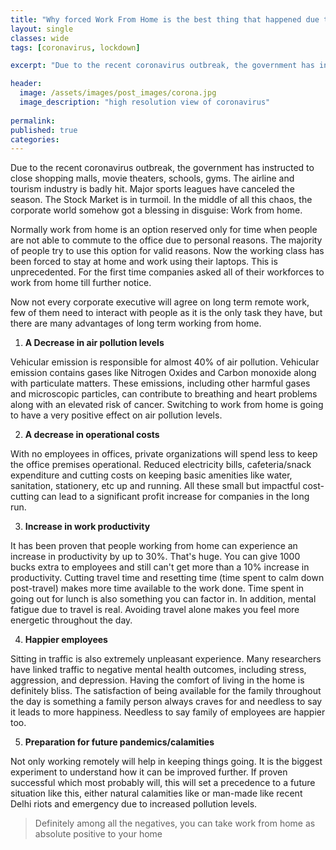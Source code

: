 ```yaml
---
title: "Why forced Work From Home is the best thing that happened due to Coronavirus."
layout: single
classes: wide
tags: [coronavirus, lockdown]

excerpt: "Due to the recent coronavirus outbreak, the government has instructed to close shopping malls, movie theaters, schools, gyms. The airline and tourism industry is badly hit. Major sports leagues have canceled the season."

header:
  image: /assets/images/post_images/corona.jpg
  image_description: "high resolution view of coronavirus"
  
permalink:
published: true
categories: 
---
```


Due to the recent coronavirus outbreak, the government has instructed to close shopping malls, movie theaters, schools, gyms. The airline and tourism industry is badly hit. Major sports leagues have canceled the season. The Stock Market is in turmoil. In the middle of all this chaos, the corporate world somehow got a blessing in disguise: Work from home.


Normally work from home is an option reserved only for time when people are not able to commute to the office due to personal reasons. The majority of people try to use this option for valid reasons. Now the working class has been forced to stay at home and work using their laptops. This is unprecedented. For the first time companies asked all of their workforces to work from home till further notice.


Now not every corporate executive will agree on long term remote work, few of them need to interact with people as it is the only task they have, but there are many advantages of long term working from home.

1. **A Decrease in air pollution levels**

Vehicular emission is responsible for almost 40% of air pollution. Vehicular emission contains gases like Nitrogen Oxides and Carbon monoxide along with particulate matters. These emissions, including other harmful gases and microscopic particles, can contribute to breathing and heart problems along with an elevated risk of cancer. Switching to work from home is going to have a very positive effect on air pollution levels.


2. **A decrease in operational costs**

With no employees in offices, private organizations will spend less to keep the office premises operational. Reduced electricity bills, cafeteria/snack expenditure and cutting costs on keeping basic amenities like water, sanitation, stationery, etc up and running. All these small but impactful cost-cutting can lead to a significant profit increase for companies in the long run.

3. **Increase in work productivity**

It has been proven that people working from home can experience an increase in productivity by up to 30%. That's huge. You can give 1000 bucks extra to employees and still can't get more than a 10% increase in productivity. Cutting travel time and resetting time (time spent to calm down post-travel) makes more time available to the work done. Time spent in going out for lunch is also something you can factor in. In addition, mental fatigue due to travel is real. Avoiding travel alone makes you feel more energetic throughout the day.

4. **Happier employees**

Sitting in traffic is also extremely unpleasant experience. Many researchers have linked traffic to negative mental health outcomes, including stress, aggression, and depression. Having the comfort of living in the home is definitely bliss. The satisfaction of being available for the family throughout the day is something a family person always craves for and needless to say it leads to more happiness. Needless to say family of employees are happier too.

5. **Preparation for future pandemics/calamities**

Not only working remotely will help in keeping things going. It is the biggest experiment to understand how it can be improved further. If proven successful which most probably will, this will set a precedence to a future situation like this, either natural calamities like or man-made like recent Delhi riots and emergency due to increased pollution levels.

> Definitely among all the negatives, you can take work from home as absolute positive to your home

